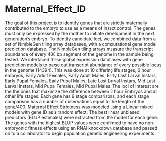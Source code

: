 # Maternal_Effect_ID


The goal of this project is to identify genes that are strictly maternally contributed to the embryo to use as a means of insect control.  The genes must only be expressed by the mother to initiate development in the next generation’s embryo.  To identify candidate loci, we combined data from a set of NimbleGen tiling array databases, with a computational gene model prediction database.  The NimbleGen tiling arrays measure the transcript abundance of every 400 bp segment of the genome in the sample being tested.  We interfaced these global expression databases with gene prediction models to parse out transcript abundance of every possible locus in the genome (14394).  This was done at 10 differing life stages, 6 hour embryos, Early Adult Females, Early Adult Males, Early Last Larval Instars, Early Pupal Females, Early Pupal Males, 
Late Last Larval Instars, Mid Last Larval Instars, Mid Pupal Females, Mid Pupal Males. The loci of interest are the the ones that maximize the difference between 6 hour Embryos and all other life stages.  Each gene has 9 stage comparisons, and each stage comparison has a number of observations equal to the length of the gene/400. Maternal Effect Strictness was modeled using a Linear mixed models with gene ID as a random effect.  The best linear unbiased predictors (BLUP estimates) were extracted from the model for each gene.  The genes with the highest BLUP values were confirmed to have no non-embryonic fitness effects using an RNAi knockdown database and passed on to a collaborator to begin population genetic engineering experiments. 
